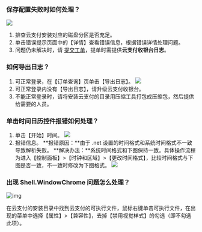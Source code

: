 ### 保存配置失败时如何处理？
![](https://main.qcloudimg.com/raw/5bc5a6567da2dce9225c6e8437f9fd9e.png)
1. 排查云支付安装对应的磁盘分区是否充足。
2. 单击错误提示页面中的【详情】查看错误信息，根据错误详情处理问题。
3. 问题仍未解决时，请 [提交工单](https://console.cloud.tencent.com/workorder/category)，提单时需提供**云支付收银台日志**。

### 如何导出日志？
1. 可正常登录，在【订单查询】页单击【导出日志】。
![](https://main.qcloudimg.com/raw/41e9af4454850c28845cac2672f2eb68.png)
2. 可正常登录内没有【导出日志】，请升级云支付收银台。
3. 不能正常登录时，请将安装云支付的目录用压缩工具打包成压缩包，然后提供给需要的人员。

### 单击时间日历控件报错如何处理？
1. 单击【开始】时间。
![](https://main.qcloudimg.com/raw/e2c786d6f3efd353cd79e2139123bee1.jpg)
2. 报错信息。
**报错原因：**由于 .net 设置的时间格式和系统时间格式不一致导致解析失败。
**解决办法：**系统时间格式和下图保持一致。具体操作流程为进入【控制面板】>【时钟和区域】>【更改时间格式】，比较时间格式与下图是否一致，不一致时修改为下图格式。
![](https://main.qcloudimg.com/raw/7693c71996673c0a77e2ff7ee51601cc.png)

### 出现 Shell.WindowChrome 问题怎么处理？

![img](http://file.tapd.oa.com//tfl/captures/2019-09/tapd_10149661_base64_1568256713_76.png)

在云支付的安装目录中找到云支付的可执行文件，鼠标右键单击可执行文件，在出现的菜单中选择【属性】>【兼容性】，去掉【禁用视觉样式】的勾选（即不勾选此项）。
